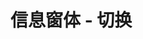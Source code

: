 # 信息窗体 - 切换

<vuep template="#example"></vuep>

<script v-pre type="text/x-template" id="example">

  <template>
    <div class="amap-page-container">
      <el-amap
        vid="amapDemo"  
        :center="center"
        :zoom="zoom"  
        class="amap-demo">
        <el-amap-marker v-for="marker in markers" :position="marker.position" :events="marker.events"></el-amap-marker>
        <el-amap-info-window v-if="window" :position="window.position" :visible="window.visible" :content="window.content"></el-amap-info-window>
      </el-amap>
    </div>
  </template>

  <style>
    .amap-demo {
      height: 300px;
    }

    .prompt {
      background: white;
      width: 100px;
      height: 30px;
      text-align: center;
    }
  </style>

  <script>
    module.exports = {
      data: function() {
        return {
          zoom: 16,
          center: [121.59996, 31.197646],
          markers: [],
          windows: [],
          window: ''
        };
      },

      mounted() {
        let markers = [];
        let windows = [];

        let num = 10;
        let self = this;

        for (let i = 0 ; i < num ; i ++) {
          markers.push({
            position: [121.59996, 31.197646 + i * 0.001],
            events: {
              click() {
                self.windows.forEach(window => {
                  window.visible = false;
                });

                self.window = self.windows[i];
                self.$nextTick(() => {
                  self.window.visible = true;
                });
              }
            }
          });

          windows.push({
            position: [121.59996, 31.197646 + i * 0.001],
            content: `<div class="prompt">${ i }</div>`,
            visible: false
          });
        }

        this.markers = markers;
        this.windows = windows;
      }
    };
  </script>

</script>
